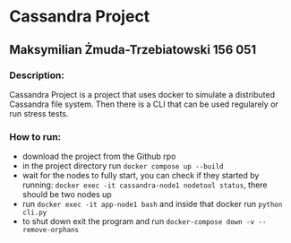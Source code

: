 # Cassandra Project
## Maksymilian Żmuda-Trzebiatowski 156 051
### Description:
Cassandra Project is a project that uses docker to simulate a distributed Cassandra file system. Then there is a CLI that can be used regularely or run stress tests.
### How to run:
* download the project from the Github rpo
* in the project directory run `docker compose up --build`
* wait for the nodes to fully start, you can check if they started by running: `docker exec -it cassandra-node1 nodetool status`, there should be two nodes up
* run `docker exec -it app-node1 bash` and inside that docker run `python cli.py`
* to shut down exit the program and run `docker-compose down -v --remove-orphans`
